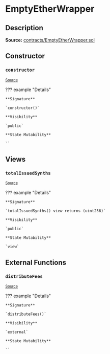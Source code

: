 # EmptyEtherWrapper

## Description

**Source:** [contracts/EmptyEtherWrapper.sol](https://github.com/Synthetixio/synthetix/tree/v2.50.4-ovm/contracts/EmptyEtherWrapper.sol)

## Constructor

### `constructor`

<sub>[Source](https://github.com/Synthetixio/synthetix/tree/v2.50.4-ovm/contracts/EmptyEtherWrapper.sol#L6)</sub>

??? example "Details"

    **Signature**

    `constructor()`

    **Visibility**

    `public`

    **State Mutability**

    ``

## Views

### `totalIssuedSynths`

<sub>[Source](https://github.com/Synthetixio/synthetix/tree/v2.50.4-ovm/contracts/EmptyEtherWrapper.sol#L10)</sub>

??? example "Details"

    **Signature**

    `totalIssuedSynths() view returns (uint256)`

    **Visibility**

    `public`

    **State Mutability**

    `view`

## External Functions

### `distributeFees`

<sub>[Source](https://github.com/Synthetixio/synthetix/tree/v2.50.4-ovm/contracts/EmptyEtherWrapper.sol#L14)</sub>

??? example "Details"

    **Signature**

    `distributeFees()`

    **Visibility**

    `external`

    **State Mutability**

    ``

